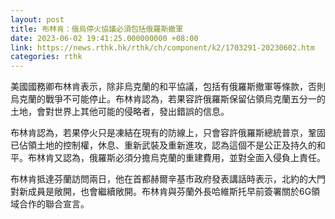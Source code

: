 ```yaml
---
layout: post
title: 布林肯：俄烏停火協議必須包括俄羅斯撤軍
date: 2023-06-02 19:41:25.000000000 +08:00
link: https://news.rthk.hk/rthk/ch/component/k2/1703291-20230602.htm
categories: rthk
---
```


美國國務卿布林肯表示，除非烏克蘭的和平協議，包括有俄羅斯撤軍等條款，否則烏克蘭的戰爭不可能停止。布林肯認為，若果容許俄羅斯保留佔領烏克蘭五分一的土地，會對世界上其他可能的侵略者，發出錯誤的信息。

布林肯認為，若果停火只是凍結在現有的防線上，只會容許俄羅斯總統普京，鞏固已佔領土地的控制權，休息、重新武裝及重新進攻，認為這個不是公正及持久的和平。布林肯又認為，俄羅斯必須分擔烏克蘭的重建費用，並對全面入侵負上責任。

布林肯抵達芬蘭訪問兩日，他在首都赫爾辛基市政府發表講話時表示，北約的大門對新成員是敞開，也會繼續敞開。布林肯與芬蘭外長哈維斯托早前簽署關於6G領域合作的聯合宣言。
